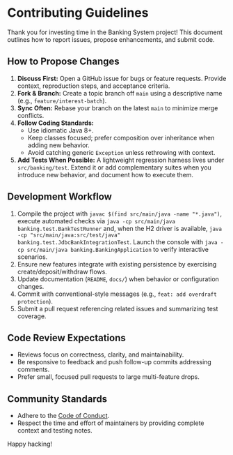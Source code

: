 # Contributing Guidelines

Thank you for investing time in the Banking System project! This document outlines how to report issues, propose enhancements, and submit code.

## How to Propose Changes
1. **Discuss First:** Open a GitHub issue for bugs or feature requests. Provide context, reproduction steps, and acceptance criteria.
2. **Fork & Branch:** Create a topic branch off `main` using a descriptive name (e.g., `feature/interest-batch`).
3. **Sync Often:** Rebase your branch on the latest `main` to minimize merge conflicts.
4. **Follow Coding Standards:**
   - Use idiomatic Java 8+.
   - Keep classes focused; prefer composition over inheritance when adding new behavior.
   - Avoid catching generic `Exception` unless rethrowing with context.
5. **Add Tests When Possible:** A lightweight regression harness lives under `src/banking/test`. Extend it or add complementary suites when you introduce new behavior, and document how to execute them.

## Development Workflow
1. Compile the project with `javac $(find src/main/java -name "*.java")`, execute automated checks via `java -cp src/main/java banking.test.BankTestRunner` and, when the H2 driver is available, `java -cp "src/main/java:src/test/java" banking.test.JdbcBankIntegrationTest`. Launch the console with `java -cp src/main/java banking.BankingApplication` to verify interactive scenarios.
2. Ensure new features integrate with existing persistence by exercising create/deposit/withdraw flows.
3. Update documentation (`README`, `docs/`) when behavior or configuration changes.
4. Commit with conventional-style messages (e.g., `feat: add overdraft protection`).
5. Submit a pull request referencing related issues and summarizing test coverage.

## Code Review Expectations
- Reviews focus on correctness, clarity, and maintainability.
- Be responsive to feedback and push follow-up commits addressing comments.
- Prefer small, focused pull requests to large multi-feature drops.

## Community Standards
- Adhere to the [Code of Conduct](CODE_OF_CONDUCT.md).
- Respect the time and effort of maintainers by providing complete context and testing notes.

Happy hacking!